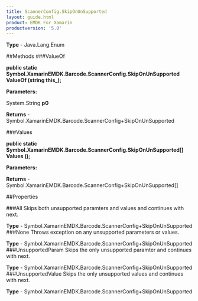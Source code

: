 ```yaml
---
title: ScannerConfig.SkipOnUnSupported
layout: guide.html
product: EMDK For Xamarin 
productversion: '5.0' 
---
```


    

**Type** - Java.Lang.Enum

##Methods
###ValueOf

**public static Symbol.XamarinEMDK.Barcode.ScannerConfig.SkipOnUnSupported ValueOf (string this_);**


        

**Parameters:**

System.String **p0** 

**Returns** - Symbol.XamarinEMDK.Barcode.ScannerConfig+SkipOnUnSupported

###Values

**public static Symbol.XamarinEMDK.Barcode.ScannerConfig.SkipOnUnSupported[] Values ();**


        

**Parameters:**

**Returns** - Symbol.XamarinEMDK.Barcode.ScannerConfig+SkipOnUnSupported[]

##Properties

###All
Skips both unsupported paramters and values and continues with next.

**Type** - Symbol.XamarinEMDK.Barcode.ScannerConfig+SkipOnUnSupported
###None
Throws exception on any unsupported parameters or values.

**Type** - Symbol.XamarinEMDK.Barcode.ScannerConfig+SkipOnUnSupported
###UnsupportedParam
Skips the only unsupported paramter and continues with next.

**Type** - Symbol.XamarinEMDK.Barcode.ScannerConfig+SkipOnUnSupported
###UnsupportedValue
Skips the only unsupported values and continues with next.

**Type** - Symbol.XamarinEMDK.Barcode.ScannerConfig+SkipOnUnSupported
